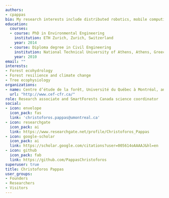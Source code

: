 ```yaml
---
authors:
- cpappas
bio: My research interests include distributed robotics, mobile computing and programmable matter.
education:
  courses:
  - course: PhD in Environmental Engineering
    institution: ETH Zurich, Zurich, Switzerland
    year: 2014
  - course: Diploma degree in Civil Engineering
    institution: National Technical University of Athens, Athens, Greece
    year: 2010
email: ""
interests:
- Forest ecohydrology
- Forest resilience and climate change
- Tree ecophysiology
organizations:
- name: Centre d’étude de la forêt, Université du Québec à Montréal, and Département Science et Technologie, Téluq, Université du Québec
  url: "http://www.cef-cfr.ca/"
role: Research associate and SmartForests Canada science coordinator
social:
- icon: envelope
  icon_pack: fas
  link: 'christoforos.pappas@umontreal.ca'
- icon: researchgate
  icon_pack: ai
  link: https://www.researchgate.net/profile/Christoforos_Pappas
- icon: google-scholar
  icon_pack: ai
  link: https://scholar.google.com/citations?user=005614oAAAAJ&hl=en
- icon: github
  icon_pack: fab
  link: https://github.com/PappasChristoforos
superuser: true
title: Christoforos Pappas
user_groups:
- Founders
- Researchers
- Visitors
---
```



